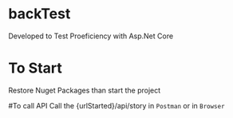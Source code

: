 # backTest
Developed to Test Proeficiency with Asp.Net Core

# To Start
Restore Nuget Packages than start the project

#To call API
Call the {urlStarted}/api/story in `Postman` or in `Browser`
